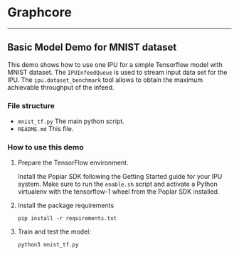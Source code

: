 # Graphcore

---
## Basic Model Demo for MNIST dataset

This demo shows how to use one IPU for a simple Tensorflow model with MNIST dataset.
The `IPUInfeedQueue` is used to stream input data set for the IPU.
The `ipu.dataset_benchmark` tool allows to obtain the maximum achievable throughput of the infeed.

### File structure

* `mnist_tf.py` The main python script.
* `README.md` This file.

### How to use this demo
1) Prepare the TensorFlow environment.

   Install the Poplar SDK following the Getting Started guide for your IPU system.
   Make sure to run the `enable.sh` script and activate a Python virtualenv with the tensorflow-1 wheel from the Poplar SDK installed.

2) Install the package requirements

   `pip install -r requirements.txt`

3) Train and test the model:

   `python3 mnist_tf.py`
